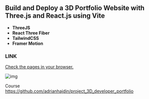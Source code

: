 ## Build and Deploy a 3D Portfolio Website with Three.js and React.js using Vite

-   **ThreeJS**
-   **React Three Fiber**
-   **TailwindCSS**
-   **Framer Motion**

### LINK

[Check the pages in your browser.](https://1shining1.github.io/portfolio_3d/)

![img](https://user-images.githubusercontent.com/43771301/229412331-a9280a13-569e-4a0d-89f6-ac729e2a76e1.png)

Course <br>
https://github.com/adrianhajdin/project_3D_developer_portfolio
